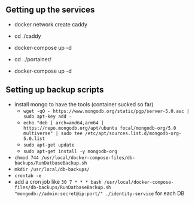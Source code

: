 ## Getting up the services 
- docker network create caddy
- cd ./caddy
- docker-compose up -d

- cd ../portainer/
- docker-compose up -d

## Setting up backup scripts
- install mongo to have the tools (container sucked so far)
  - `wget -qO - https://www.mongodb.org/static/pgp/server-5.0.asc | sudo apt-key add -`
  - `echo "deb [ arch=amd64,arm64 ] https://repo.mongodb.org/apt/ubuntu focal/mongodb-org/5.0 multiverse" | sudo tee /etc/apt/sources.list.d/mongodb-org-5.0.list`
  - `sudo apt-get update`
  - `sudo apt-get install -y mongodb-org`
- `chmod 744 /usr/local/docker-compose-files/db-backups/RunDatbaseBackup.sh`
- `mkdir /usr/local/db-backups/`
- `crontab -e`
- add a cron job like `30 7 * * * bash /usr/local/docker-compose-files/db-backups/RunDatbaseBackup.sh "mongodb://admin:secret@ip:port/" ./identity-service` for each DB
